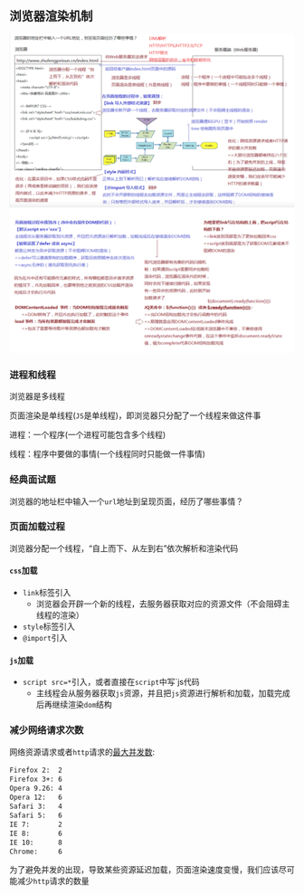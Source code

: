 ## 浏览器渲染机制
![](https://raw.githubusercontent.com/wangkaiwd/drawing-bed/master/20200410001328.png)
![](https://raw.githubusercontent.com/wangkaiwd/drawing-bed/master/20200410001943.png)
### 进程和线程
浏览器是多线程

页面渲染是单线程(`JS`是单线程)，即浏览器只分配了一个线程来做这件事

进程：一个程序(一个进程可能包含多个线程)

线程：程序中要做的事情(一个线程同时只能做一件事情)


### 经典面试题
浏览器的地址栏中输入一个`url`地址到呈现页面，经历了哪些事情？

### 页面加载过程
浏览器分配一个线程，“自上而下、从左到右”依次解析和渲染代码

#### `css`加载
* `link`标签引入
    * 浏览器会开辟一个新的线程，去服务器获取对应的资源文件（不会阻碍主线程的渲染）
* `style`标签引入
* `@import`引入

#### `js`加载
* `script src=*`引入，或者直接在`script`中写`js代码
    * 主线程会从服务器获取`js`资源，并且把`js`资源进行解析和加载，加载完成后再继续渲染`dom`结构


### 减少网络请求次数
网络资源请求或者`http`请求的[最大并发数](https://stackoverflow.com/a/985704):  
```text
Firefox 2:  2
Firefox 3+: 6
Opera 9.26: 4
Opera 12:   6
Safari 3:   4
Safari 5:   6
IE 7:       2
IE 8:       6
IE 10:      8
Chrome:     6
```

为了避免并发的出现，导致某些资源延迟加载，页面渲染速度变慢，我们应该尽可能减少`http`请求的数量
